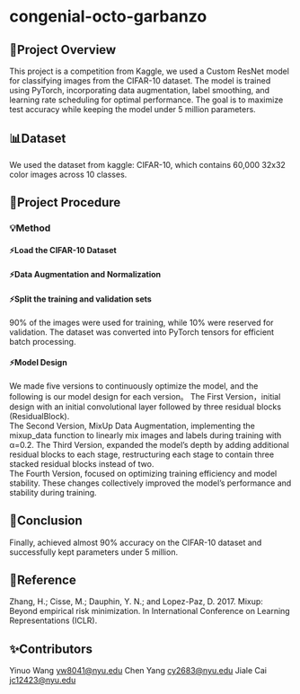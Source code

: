 # congenial-octo-garbanzo
## 🚀Project Overview
This project is a competition from Kaggle, we used a Custom ResNet model for classifying images from the CIFAR-10 dataset. 
The model is trained using PyTorch, incorporating data augmentation, label smoothing, and learning rate scheduling for optimal performance. 
The goal is to maximize test accuracy while keeping the model under 5 million parameters. 

## 📊Dataset
We used the dataset from kaggle: CIFAR-10, which contains 60,000 32x32 color images across 10 classes.
## 🚀Project Procedure
### 💡Method
#### ⚡️Load the CIFAR-10 Dataset
#### ⚡️Data Augmentation and Normalization
#### ⚡️Split the training and validation sets
90% of the images were used for training, while 10% were reserved for validation.
The dataset was converted into PyTorch tensors for efficient batch processing.
#### ⚡️Model Design
We made five versions to continuously optimize the model, and the following is our model design for each version。
The First Version，initial design with an initial convolutional layer followed by three residual blocks (ResidualBlock).  
The Second Version, MixUp Data Augmentation, implementing the mixup_data function to linearly mix images and labels during training with α=0.2. 
The Third Version, expanded the model’s depth by adding additional residual blocks to each stage, restructuring each stage to contain three stacked residual blocks instead of two.  
The Fourth Version, focused on optimizing training efficiency and model stability. 
These changes collectively improved the model’s performance and stability during training.
## 🚀Conclusion
Finally, achieved almost 90% accuracy on the CIFAR-10 dataset and successfully kept parameters under 5 million.
## 🔗Reference
Zhang, H.; Cisse, M.; Dauphin, Y. N.; and Lopez-Paz, D. 2017. Mixup: Beyond empirical risk minimization. In International Conference on Learning Representations (ICLR).
## ✨Contributors
Yinuo Wang yw8041@nyu.edu
Chen Yang cy2683@nyu.edu
Jiale Cai jc12423@nyu.edu
